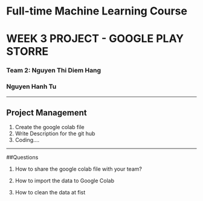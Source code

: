 # Full-time Machine Learning Course
# WEEK 3 PROJECT - GOOGLE PLAY STORRE

### Team 2: Nguyen Thi Diem Hang
###         Nguyen Hanh Tu
___

## Project Management

1. Create the google colab file
2. Write Description for the git hub 
3. Coding....


____

##Questions

1. How to share the google colab file with your team?

2. How to import the data to Google Colab

3. How to clean the data at fist

